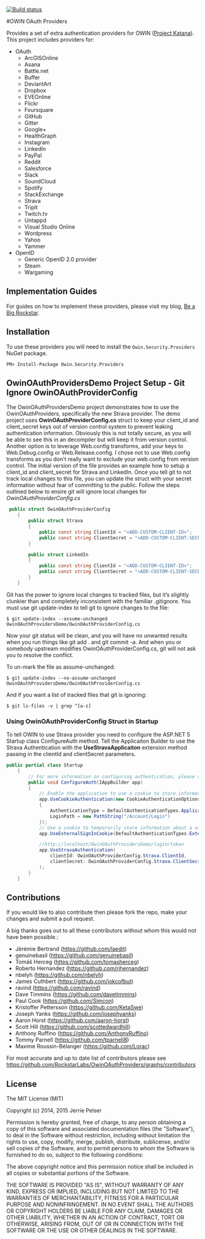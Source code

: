 [![Build status](https://ci.appveyor.com/api/projects/status/su8q95onnarswjaq/branch/master?svg=true)](https://ci.appveyor.com/project/ByteBlast/owinoauthproviders/branch/master)


#OWIN OAuth Providers

Provides a set of extra authentication providers for OWIN ([Project Katana](http://katanaproject.codeplex.com/)).  This project includes providers for:
- OAuth
  - ArcGISOnline
  - Asana
  - Battle.net
  - Buffer
  - DeviantArt
  - Dropbox
  - EVEOnline
  - Flickr
  - Foursquare
  - GitHub
  - Gitter
  - Google+
  - HealthGraph
  - Instagram
  - LinkedIn
  - PayPal
  - Reddit
  - Salesforce
  - Slack
  - SoundCloud
  - Spotify
  - StackExchange
  - Strava
  - TripIt
  - Twitch.tv
  - Untappd
  - Visual Studio Online
  - Wordpress
  - Yahoo
  - Yammer
- OpenID
  - Generic OpenID 2.0 provider
  - Steam
  - Wargaming

## Implementation Guides
For guides on how to implement these providers, please visit my blog, [Be a Big Rockstar](http://www.beabigrockstar.com).

## Installation
To use these providers you will need to install the ```Owin.Security.Providers``` NuGet package.

```
PM> Install-Package Owin.Security.Providers
```

## OwinOAuthProvidersDemo Project Setup - Git Ignore OwinOAuthProviderConfig
The OwinOAuthProvidersDemo project demonstrates how to use the OwinOAuthProviders, specifically the new Strava provider. The demo project uses **OwinOAuthProviderConfig.cs** struct to keep your client_id and client_secret keys out of version control system to prevent leaking authentication information.  Obviously this is not totally secure, as you will be able to see this in an decompiler but will keep it from version control.  Another option is to leverage Web.config transforms, add your keys to Web.Debug.config or Web.Release.config.  I chose not to use Web.config transforms as you don't really want to exclude your web.config from version control.  The initial version of the file provides an example how to setup a client_id and client_secret for Strava and LinkedIn.  Once you tell git to not track local changes to this file, you can update the struct with your secret information without fear of committing to the public.  Follow the steps outlined below to ensire git will ignore local changes for *OwinOAuthProviderConfig.cs*

```csharp
 public struct OwinOAuthProviderConfig
    {
        public struct Strava
        {
            public const string ClientId = "<ADD-CUSTOM-CLIENT-ID>";
            public const string ClientSecret = "<ADD-CUSTOM-CLIENT-SECRET>";
        }

        public struct LinkedIn
        {
            public const string ClientId = "<ADD-CUSTOM-CLIENT-ID>";
            public const string ClientSecret = "<ADD-CUSTOM-CLIENT-SECRET>";
        }
    }
```

Git has the power to ignore local changes to tracked files, but it’s slightly clunkier than and completely inconsistent with the familiar .gitignore. You must use git update-index to tell git to ignore changes to the file:

```
$ git update-index --assume-unchanged OwinOAuthProvidersDemo/OwinOAuthProviderConfig.cs
```
Now your git status will be clean, and you will have no unwanted results when you run things like git add . and git commit -a. And when you or somebody upstream modifies OwinOAuthProviderConfig.cs, git will not ask you to resolve the conflict.

To un-mark the file as assume-unchanged:

```
$ git update-index --no-assume-unchanged OwinOAuthProvidersDemo/OwinOAuthProviderConfig.cs
```
And if you want a list of tracked files that git is ignoring:

```
$ git ls-files -v | grep ^[a-z]
```

### Using OwinOAuthProviderConfig Struct in Startup
To tell OWIN to use Strava provider you need to configure the ASP.NET 5 Startup class ConfigureAuth method.  Tell the Applicaiton Builder to use the Strava Authentication with the **UseStravaApplicaiton** extension method passing in the clientId and clientSecret parameters.

```csharp
public partial class Startup
    {
        // For more information on configuring authentication, please visit http://go.microsoft.com/fwlink/?LinkId=301864
        public void ConfigureAuth(IAppBuilder app)
        {
            // Enable the application to use a cookie to store information for the signed in user
            app.UseCookieAuthentication(new CookieAuthenticationOptions
            {
                AuthenticationType = DefaultAuthenticationTypes.ApplicationCookie,
                LoginPath = new PathString("/Account/Login")
            });
            // Use a cookie to temporarily store information about a user logging in with a third party login provider
            app.UseExternalSignInCookie(DefaultAuthenticationTypes.ExternalCookie);

            //http://localhost/OwinOAuthProvidersDemo/login/token
            app.UseStravaAuthentication(
                clientId: OwinOAuthProviderConfig.Strava.ClientId,
                clientSecret: OwinOAuthProviderConfig.Strava.ClientSecret
            );
        }
    }
```

## Contributions

If you would like to also contribute then please fork the repo, make your changes and submit a pull request.

A big thanks goes out to all these contributors without whom this would not have been possible.:
* Jérémie Bertrand (https://github.com/laedit)
* genuinebasil (https://github.com/genuinebasil)
* Tomáš Herceg (https://github.com/tomasherceg)
* Roberto Hernandez (https://github.com/rjhernandez)
* nbelyh (https://github.com/nbelyh)
* James Cuthbert (https://github.com/jokcofbut)
* ravind (https://github.com/ravind)
* Dave Timmins (https://github.com/davetimmins)
* Paul Cook (https://github.com/Simcon)
* Kristoffer Pettersson (https://github.com/KetaSwe)
* Joseph Yanks (https://github.com/josephyanks)
* Aaron Horst (https://github.com/aaron-horst)
* Scott Hill (https://github.com/scottedwardhill)
* Anthony Ruffino (https://github.com/AnthonyRuffino)
* Tommy Parnell (https://github.com/tparnell8)
* Maxime Roussin-Bélanger (https://github.com/Lorac)

For most accurate and up to date list of contributors please see https://github.com/RockstarLabs/OwinOAuthProviders/graphs/contributors

## License

The MIT License (MIT)

Copyright (c) 2014, 2015 Jerrie Pelser

Permission is hereby granted, free of charge, to any person obtaining a copy
of this software and associated documentation files (the "Software"), to deal
in the Software without restriction, including without limitation the rights
to use, copy, modify, merge, publish, distribute, sublicense, and/or sell
copies of the Software, and to permit persons to whom the Software is
furnished to do so, subject to the following conditions:

The above copyright notice and this permission notice shall be included in all
copies or substantial portions of the Software.

THE SOFTWARE IS PROVIDED "AS IS", WITHOUT WARRANTY OF ANY KIND, EXPRESS OR
IMPLIED, INCLUDING BUT NOT LIMITED TO THE WARRANTIES OF MERCHANTABILITY,
FITNESS FOR A PARTICULAR PURPOSE AND NONINFRINGEMENT. IN NO EVENT SHALL THE
AUTHORS OR COPYRIGHT HOLDERS BE LIABLE FOR ANY CLAIM, DAMAGES OR OTHER
LIABILITY, WHETHER IN AN ACTION OF CONTRACT, TORT OR OTHERWISE, ARISING FROM,
OUT OF OR IN CONNECTION WITH THE SOFTWARE OR THE USE OR OTHER DEALINGS IN THE
SOFTWARE.
